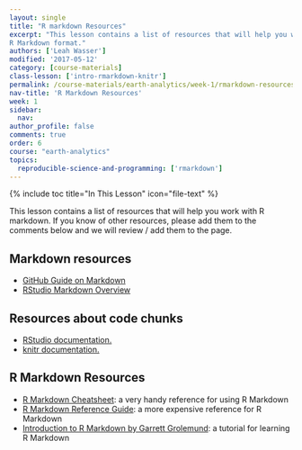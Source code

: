 ```yaml
---
layout: single
title: "R markdown Resources"
excerpt: "This lesson contains a list of resources that will help you work with the
R Markdown format."
authors: ['Leah Wasser']
modified: '2017-05-12'
category: [course-materials]
class-lesson: ['intro-rmarkdown-knitr']
permalink: /course-materials/earth-analytics/week-1/rmarkdown-resources/
nav-title: 'R Markdown Resources'
week: 1
sidebar:
  nav:
author_profile: false
comments: true
order: 6
course: "earth-analytics"
topics:
  reproducible-science-and-programming: ['rmarkdown']
---
```


{% include toc title="In This Lesson" icon="file-text" %}

This lesson contains a list of resources that will help you work with
R markdown. If you know of other resources, please add them to the comments
below and we will review / add them to the page.

<div class="notice--info" markdown="1">

## Markdown resources

* <a href="https://guides.github.com/features/mastering-markdown/" target="_blank">GitHub Guide on Markdown</a>
* <a href="http://rmarkdown.rstudio.com/authoring_basics.html" target="_blank"> RStudio Markdown Overview</a>


## Resources about code chunks

* <a href="http://rmarkdown.rstudio.com/authoring_rcodechunks.html" target="_blank"> RStudio documentation.</a>
* <a href="http://yihui.name/knitr/demo/output/" target="_blank"> knitr documentation.</a>


## R Markdown Resources

* <a href="http://www.rstudio.com/wp-content/uploads/2016/03/rmarkdown-cheatsheet-2.0.pdf" target="_blank"> R Markdown Cheatsheet</a>: a very handy reference for using R
Markdown
* <a href="http://www.rstudio.com/wp-content/uploads/2015/03/rmarkdown-reference.pdf" target="_blank"> R Markdown Reference Guide</a>: a more expensive reference for R
Markdown
* <a href="http://rmarkdown.rstudio.com/articles_intro.html" target="_blank"> Introduction to R Markdown by Garrett Grolemund</a>: a tutorial for learning R Markdown

</div>
